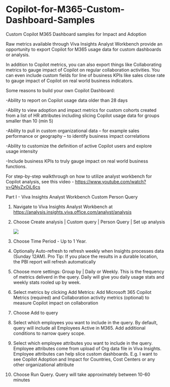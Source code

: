 # Copilot-for-M365-Custom-Dashboard-Samples
Custom Copilot M365 Dashboard samples for Impact and Adoption

Raw metrics available through Viva Insights Analyst Workbench provide an opportunity to export Copilot for M365 usage data for custom dashboards or analysis.  

In addition to Copilot metrics, you can also export things like Collaborating metrics to gauge impact of Copilot on regular collaboration activities.  You can even include custom fields for line of business KPIs like sales close rate to gauge impact of Copilot on real world business indicators.


Some reasons to build your own Copilot Dashboard:

-Ability to report on Copilot usage data older than 28 days

-Ability to view adoption and impact metrics for custom cohorts created from a list of HR attributes including slicing Copilot usage data for groups smaller than 10 (min 5)

-Ability to pull in custom organizational data – for example sales performance or geography – to identify business impact correlations

-Ability to customize the definition of active Copilot users and explore usage intensity

-Include business KPIs to truly gauge impact on real world business functions.

For step-by-step walkthrough on how to utilize analyst workbench for Copilot analysis, see this video - https://www.youtube.com/watch?v=QNyZxOiL6cs

Part I - Viva Insights Analyst Workbench Custom Person Query​

1. Navigate to Viva Insights Analyst Workbench at https://analysis.insights.viva.office.com/analyst/analysis​
2. Choose Create analysis | Custom query | Person Query | Set up analysis

   ![](https://1drv.ms/i/s!Ah-35FI1EEXFinPAkwufDjgkcbz8?e=5HdMbh)
   
4. Choose Time Period - Up to 1 Year.  ​
5. Optionally Auto-refresh to refresh weekly when Insights processes data (Sunday 12AM).  ​Pro Tip: If you place the results in a durable location, the PBI report will refresh automatically​
6. Choose more settings:  Group by | Daily or Weekly.  This is the frequency of metrics deliverd in the query.  Daily will give you daily usage stats and weekly stats rooled up by week.​
7. Select metrics by clicking Add Metrics:  Add Microsoft 365 Copilot Metrics (required) and Collaboration activity metrics (optional) to measure Copilot impact on collaboration
8. Choose Add to query 
9. Select which employees you want to include in the query.  By default, query will include all Employees Active in M365.  Add additional conditions to narrow query scope.
10. Select which employee attributes you want to include in the query.  Employee attributes come from upload of Org data file in Viva Insights.  Employee attributes can help slice custom dashboards.  E.g. I want to see Copilot Adoption and Impact for Countries, Cost Centers or any other organizational attribute
11. Choose Run Query.  Query will take approximately between 10-60 minutes









​
